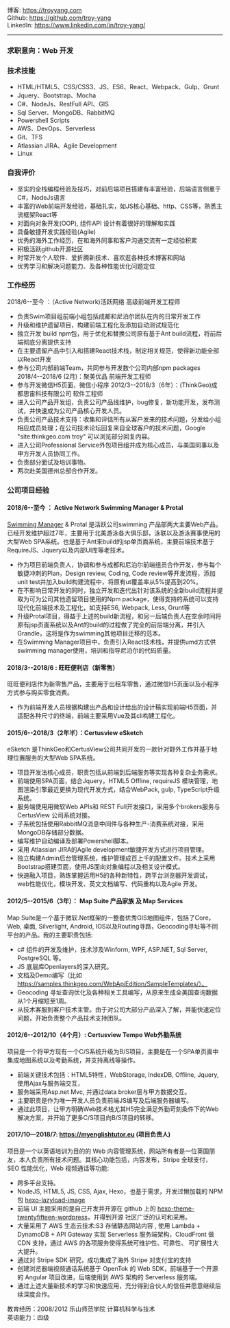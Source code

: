
博客: https://troyyang.com   
Github: https://github.com/troy-yang   
LinkedIn: https://www.linkedin.com/in/troy-yang/ 

---

### 求职意向：Web 开发

### 技术技能
- HTML/HTML5、CSS/CSS3、JS、ES6、React、Webpack、Gulp、Grunt
- Jquery、Bootstrap、Mocha
- C#、NodeJs、RestFull API、GIS
- Sql Server、MongoDB、RabbitMQ
- Powershell Scripts 
- AWS、DevOps、Serverless
- Git、TFS
- Atlassian JIRA、Agile Development
- Linux

### 自我评价
- 坚实的全栈编程经验及技巧，对前后端项目搭建有丰富经验，后端语言侧重于C#，NodeJs语言
- 丰富的Web前端开发经验，基础扎实，如JS核心基础、http、CSS等，熟悉主流框架React等
- 对面向对象开发(OOP), 组件API 设计有着很好的理解和实践
- 具备敏捷开发实践经验(Agile)
- 优秀的海外工作经历，在和海外同事和客户沟通交流有一定经验积累
- 积极活跃github开源社区
- 时常开发个人软件、爱折腾新技术、喜欢逛各种技术博客和网站
- 优秀学习和解决问题能力、及各种性能优化问题定位

### 工作经历
2018/6--至今 ：（Active Network)活跃网络   高级前端开发工程师
- 负责Swim项目组前端小组包括成都和尼泊尔团队在内的日常开发工作
- 升级和维护遗留项目，构建前端工程化及添加自动测试规范化
- 独立开发 build npm包，用于优化和替换公司原有基于Ant build流程，将前后端彻底分离提供支持
- 在主要遗留产品中引入和搭建React技术栈，制定相关规范，使得新功能全部以React开发
- 参与公司内部前端Team，共同参与开发数个公司内部npm packages
2018/4--2018/6 (2月)：聚美优品  前端开发工程师
- 参与开发微信H5页面，微信小程序
2012/3--2018/3（6年）：(ThinkGeo)成都思宙科技有限公司    软件工程师
- 进入公司产品开发组，负责公司产品线维护，bug修复，新功能开发，发布测试，并快速成为公司产品核心开发人员。
- 负责公司产品技术支持：收集和评估所有从客户发来的技术问题，分发给小组相应成员处理；在公司技术论坛回复来自全球客户的技术问题，Google "site:thinkgeo.com troy" 可以浏览部分回复内容。
- 进入公司Professional Service外包项目组并成为核心成员，与美国同事以及甲方开发人员协同工作。
- 负责部分面试及培训事物。
- 两次赴美国德州总部合作开发。

### 公司项目经验
#### 2018/6--至今 ： Active Network Swimming Manager & Protal
[Swimming Manager](https://www.activenetwork.com/swim) & Protal 是活跃公司swimming 产品部两大主要Web产品，已经开发维护超过7年，主要用于北美游泳各大俱乐部，泳联以及游泳赛事使用的大型Web SPA系统。也是基于Ant来build的jsp单页面系统，主要前端技术基于RequireJS、Jquery以及内部UI库等老技术。
- 作为项目前端负责人，协调和参与成都和尼泊尔前端组员合作开发，参与每个敏捷冲刺的Plan，Design review, Coding, Code review等开发流程，添加unit test并加入build构建流程中，将原有ut覆盖率从5%提高到20%。
- 在不影响日常开发的同时，独立开发和迭代出针对该系统的全新build流程并提取为可为公司其他遗留项目使用的Npm package，使得支持的系统可以支持现代化前端技术及工程化，如支持ES6, Webpack, Less, Grunt等
- 升级Protal项目，得益于上述的build新流程，和另一后端负责人在空余时间将原有jsp页面系统以及Ant的build的过程做了完全的前后端分离，并引入Grandle，这将是作为swimming其他项目迁移的范本。
- 在Swimming Manager项目中，负责引入React技术栈，并提供umd方式供swimming manager使用，培训和指导尼泊尔的代码质量。

#### 2018/3--2018/6 : 旺旺便利店（新零售）
旺旺便利店作为新零售产品，主要用于出租车零售，通过微信H5页面以及小程序方式参与购买零食消费。
- 作为前端开发人员根据构建出产品和设计给出的设计稿实现前端H5页面，并适配各种尺寸的终端，前端主要采用Vue及其cli构建工程化。

#### 2015/6--2018/3（2年半）：Certusview eSketch   
eSketch 是ThinkGeo和CertusView公司共同开发的一款针对野外工作并基于地理位置服务的大型Web SPA系统。

- 项目开发法核心成员，职责包括从前端到后端服务等实现各种复杂业务需求。
- 前端使用SPA页面，结合Jquery，HTML5 Offline, requireJS 模块管理，地图渲染引擎最近更换为现代开发方式，结合WebPack, gulp, TypeScript升级系统。
- 服务端使用用微软Web APIs和 REST Full开发接口，采用多个brokers服务与CertusView 公司系统对接。
- 子系统包括使用RabbitMQ消息中间件与各种生产-消费系统对接，采用MongoDB存储部分数据。
- 编写维护自动编译及部署Powershell脚本。
- 采用 Atlassian JIRA的Agile development敏捷开发方式进行项目管理。
- 独立构建Admin后台管理系统，维护管理成百上千的配置文件。技术上采用Bootstrap搭建页面，使用JS面向对象编程以及相关设计模式。
- 快速融入项目，熟练掌握运用H5的各种新特性，跨平台浏览器开发调试，web性能优化，模块开发、英文文档编写、代码重构以及Agile 开发。

#### 2012/5--2015/6（3年）： Map Suite 产品家族 及 Map Services   
Map Suite是一个基于微软.Net框架的一整套优秀GIS地图组件，包括了Core，Web, 桌面, Silverlight, Android, IOS以及Routing寻路，Geocoding寻址等不同平台的产品。我的主要职责包括:
- c# 组件的开发及维护，技术涉及Winform, WPF, ASP.NET, Sql Server, PostgreSQL 等。
- JS 底层库Openlayers的深入研究。
- 文档及Demo编写（比如 https://samples.thinkgeo.com/WebApiEdition/SampleTemplates/）。
- Geocoding 寻址查询优化及各种相关工具编写，从原来生成全美国查询数据从1个月缩短至1周。
- 从技术客服到客户技术主管。由于对公司大部分产品深入了解，并能快速定位问题，开始负责整个产品技术支持团队。


#### 2012/6--2012/10（4个月）: Certusview Tempo Web外勤系统   
项目是一个将甲方现有一个C/S系统升级为B/S项目，主要是在一个SPA单页面中集成地图系统以及考勤系统，并支持离线等操作。
- 前端关键技术包括：HTML5特性，WebStorage, IndexDB, Offline, Jquery, 使用Ajax与服务端交互， 
- 服务端采用Asp.net Mvc, 并通过data broker层与甲方数据交互。
- 主要职责是作为唯一开发人员负责前端JS编写及后端服务器编写。
- 通过此项目，让甲方明确Web技术栈尤其H5完全满足外勤苛刻条件下的Web解决方案，并开始了更多C/S项目向B/S项目的转移。

#### 2017/10—2018/7: https://myenglishtutor.eu (项目负责人)
项目是一个以英语培训为目的的 Web 内容管理系统，网站所有者是一位英国朋友，本人负责所有技术问题。其核心功能包括，内容发布，Stripe 全球支付，SEO 性能优化，Web 视频通话等功能:
- 跨多平台支持。
- NodeJS, HTML5, JS, CSS, Ajax, Hexo，也基于需求，开发过懒加载的 NPM 包 [hexo-lazyload-image](https://www.npmjs.com/package/hexo-lazyload-image)
- 前端 UI 主题采用的是自己开发并开源在 github 上的 [hexo-theme-twentyfifteen-wordpress](https://github.com/Troy-Yang/hexo-theme-twentyfifteen-wordpress)，并得到开源
社区广泛的认可和采用。
- 大量采用了 AWS 生态云技术:S3 存储静态网站内容 , 使用 Lambda + DynamoDB + API Gateway 实现
Serverless 服务端架构，CloudFront 做 CDN 支持，通过 AWS 的各项服务使得系统可维护性、可靠性、
可扩展性大大提升。
- 通过对 Stripe SDK 研究，成功集成了海外 Stripe 对支付宝的支持
- 创建浏览器端视频通话系统基于 OpenTok 的 Web SDK，前端基于一个开源的 Angular 项目改进，后端使用到 AWS 架构的 Serverless 服务端。
- 通过上述大量新技术的学习和快速应用，充分得到合伙人的信任并愿意继续后续深度合作。

教育经历：2008/2012 乐山师范学院 计算机科学与技术   
英语能力：四级
